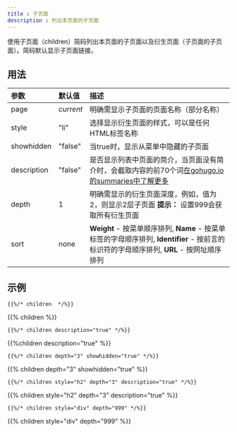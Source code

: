 ```yaml
---
title : 子页面
description : 列出本页面的子页面
---
```


使用子页面（children）简码列出本页面的子页面以及衍生页面（子页面的子页面）。简码默认显示子页面链接。

## 用法

| 参数 | 默认值 | 描述 |
|:--|:--|:--|
| page | _current_ | 明确需显示子页面的页面名称（部分名称）|
| style | "li" | 选择显示衍生页面的样式，可以是任何HTML标签名称 |
| showhidden | "false" | 当true时，显示从菜单中隐藏的子页面 |
| description  | "false" | 是否显示列表中页面的简介，当页面没有简介时，会截取内容的前70个词[在gohugo.io的summaries中了解更多](https://gohugo.io/content/summaries/) |
| depth | 1 | 明确需显示的衍生页面深度，例如，值为2，则显示2层子页面 **提示：** 设置999会获取所有衍生页面 |
| sort | none | **Weight** - 按菜单顺序排列, **Name** - 按菜单标签的字母顺序排列, **Identifier** - 按前言的标识符的字母顺序排列, **URL** - 按网址顺序排列 |

## 示例

	{{%/* children  */%}}

{{% children %}}

	{{%/* children description="true" */%}}

{{%children description="true" %}}

	{{%/* children depth="3" showhidden="true" */%}}

{{% children depth="3" showhidden="true" %}}

	{{%/* children style="h2" depth="3" description="true" */%}}

{{% children style="h2" depth="3" description="true" %}}

	{{%/* children style="div" depth="999" */%}}

{{% children style="div" depth="999" %}}


